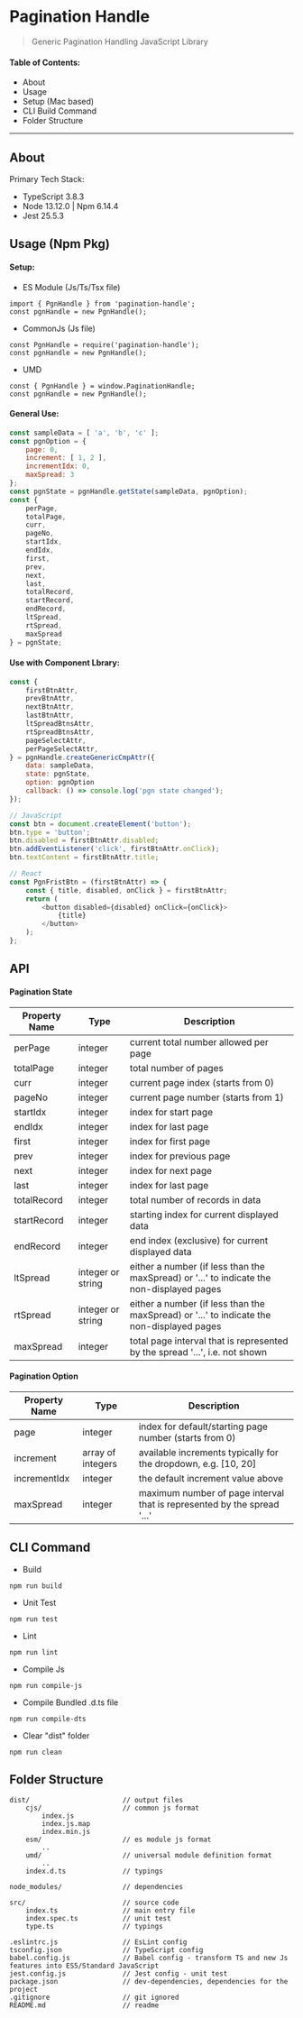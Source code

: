 # Pagination Handle
> Generic Pagination Handling JavaScript Library

#### Table of Contents:
* About
* Usage
* Setup (Mac based) 
* CLI Build Command
* Folder Structure

---

## About
Primary Tech Stack: 
* TypeScript 3.8.3
* Node 13.12.0 | Npm 6.14.4
* Jest 25.5.3


## Usage (Npm Pkg)
#### Setup:
* ES Module (Js/Ts/Tsx file)
```
import { PgnHandle } from 'pagination-handle';
const pgnHandle = new PgnHandle();
```
* CommonJs (Js file)
```
const PgnHandle = require('pagination-handle');
const pgnHandle = new PgnHandle();
```
* UMD
```
const { PgnHandle } = window.PaginationHandle;
const pgnHandle = new PgnHandle();
```

#### General Use:
```JavaScript
const sampleData = [ 'a', 'b', 'c' ];
const pgnOption = {
    page: 0,
    increment: [ 1, 2 ],
    incrementIdx: 0,
    maxSpread: 3
};
const pgnState = pgnHandle.getState(sampleData, pgnOption);
const {
    perPage,
    totalPage,
    curr,
    pageNo,
    startIdx,
    endIdx,
    first,
    prev,
    next,
    last,
    totalRecord,
    startRecord,
    endRecord,
    ltSpread,
    rtSpread,
    maxSpread
} = pgnState;
```

#### Use with Component Lbrary:
```JavaScript
const {
    firstBtnAttr,
    prevBtnAttr,
    nextBtnAttr,
    lastBtnAttr,
    ltSpreadBtnsAttr,
    rtSpreadBtnsAttr,
    pageSelectAttr,
    perPageSelectAttr,
} = pgnHandle.createGenericCmpAttr({
    data: sampleData,
    state: pgnState,
    option: pgnOption
    callback: () => console.log('pgn state changed');
});

// JavaScript
const btn = document.createElement('button');
btn.type = 'button';
btn.disabled = firstBtnAttr.disabled;
btn.addEventListener('click', firstBtnAttr.onClick);
btn.textContent = firstBtnAttr.title;

// React
const PgnFristBtn = (firstBtnAttr) => {
    const { title, disabled, onClick } = firstBtnAttr;
    return (
        <button disabled={disabled} onClick={onClick}>
            {title}
        </button>
    );
};
```


## API
#### Pagination State
| Property Name | Type              | Description                                                                               |
|---------------|-------------------|-------------------------------------------------------------------------------------------|
| perPage       | integer           | current total number allowed per page                                                     |
| totalPage     | integer           | total number of pages                                                                     |
| curr          | integer           | current page index (starts from 0)                                                        |
| pageNo        | integer           | current page number (starts from 1)                                                       |
| startIdx      | integer           | index for start page                                                                      |
| endIdx        | integer           | index for last page                                                                       |
| first         | integer           | index for first page                                                                      |
| prev          | integer           | index for previous page                                                                   |
| next          | integer           | index for next page                                                                       |
| last          | integer           | index for last page                                                                       |
| totalRecord   | integer           | total number of records in data                                                           |
| startRecord   | integer           | starting index for current displayed data                                                 |
| endRecord     | integer           | end index (exclusive) for current displayed data                                          |
| ltSpread      | integer or string | either a number (if less than the maxSpread) or '...' to indicate the non-displayed pages |
| rtSpread      | integer or string | either a number (if less than the maxSpread) or '...' to indicate the non-displayed pages |
| maxSpread     | integer           | total page interval that is represented by the spread '...', i.e. not shown               |

#### Pagination Option
| Property Name | Type              | Description                                                             |
|---------------|-------------------|-------------------------------------------------------------------------|
| page          | integer           | index for default/starting page number (starts from 0)                  |
| increment     | array of integers | available increments typically for the dropdown, e.g. [10, 20]          |
| incrementIdx  | integer           | the default increment value above                                       |
| maxSpread     | integer           | maximum number of page interval that is represented by the spread '...' |


## CLI Command
* Build
```
npm run build
```
* Unit Test
```
npm run test
```
* Lint
```
npm run lint
```
* Compile Js
```
npm run compile-js
```
* Compile Bundled .d.ts file
```
npm run compile-dts
```
* Clear "dist" folder
```
npm run clean
```

## Folder Structure
    dist/                       // output files
        cjs/                    // common js format
            index.js            
            index.js.map
            index.min.js
        esm/                    // es module js format
            ..
        umd/                    // universal module definition format
            ..
        index.d.ts              // typings
        
    node_modules/               // dependencies

    src/                        // source code
        index.ts                // main entry file
        index.spec.ts           // unit test
        type.ts                 // typings

    .eslintrc.js                // EsLint config
    tsconfig.json               // TypeScript config 
    babel.config.js             // Babel config - transform TS and new Js features into ES5/Standard JavaScript
    jest.config.js              // Jest config - unit test
    package.json                // dev-dependencies, dependencies for the project    
    .gitignore                  // git ignored
    README.md                   // readme
